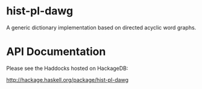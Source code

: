 hist-pl-dawg
============

A generic dictionary implementation based on directed acyclic word graphs.


API Documentation
=================

Please see the Haddocks hosted on HackageDB:

http://hackage.haskell.org/package/hist-pl-dawg
